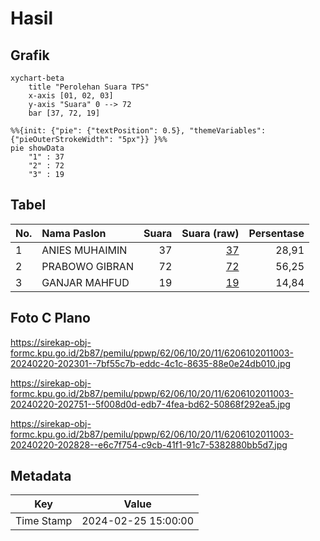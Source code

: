 # Hasil

## Grafik

```mermaid
xychart-beta
    title "Perolehan Suara TPS"
    x-axis [01, 02, 03]
    y-axis "Suara" 0 --> 72
    bar [37, 72, 19]
```

```mermaid
%%{init: {"pie": {"textPosition": 0.5}, "themeVariables": {"pieOuterStrokeWidth": "5px"}} }%%
pie showData
    "1" : 37
    "2" : 72
    "3" : 19
```

## Tabel

| No. | Nama Paslon    | Suara | Suara (raw) | Persentase |
|:--- |:-------------- | -----:| -----------:| ----------:|
| 1   | ANIES MUHAIMIN | 37    | [37][p-1]   | 28,91      |
| 2   | PRABOWO GIBRAN | 72    | [72][p-2]   | 56,25      |
| 3   | GANJAR MAHFUD  | 19    | [19][p-3]   | 14,84      |


[p-1]: https://github.com/gigit-pemilu/pemilu-2024-62-kalimantan-tengah/blob/main/pilpres/hitung-suara/sub/62-kalimantan-tengah/sub/06-katingan/sub/10-katingan-kuala/sub/2011-sebangau-jaya/sub/003-tps/sub/paslon-1.txt
[p-2]: https://github.com/gigit-pemilu/pemilu-2024-62-kalimantan-tengah/blob/main/pilpres/hitung-suara/sub/62-kalimantan-tengah/sub/06-katingan/sub/10-katingan-kuala/sub/2011-sebangau-jaya/sub/003-tps/sub/paslon-2.txt
[p-3]: https://github.com/gigit-pemilu/pemilu-2024-62-kalimantan-tengah/blob/main/pilpres/hitung-suara/sub/62-kalimantan-tengah/sub/06-katingan/sub/10-katingan-kuala/sub/2011-sebangau-jaya/sub/003-tps/sub/paslon-3.txt

## Foto C Plano

https://sirekap-obj-formc.kpu.go.id/2b87/pemilu/ppwp/62/06/10/20/11/6206102011003-20240220-202301--7bf55c7b-eddc-4c1c-8635-88e0e24db010.jpg

https://sirekap-obj-formc.kpu.go.id/2b87/pemilu/ppwp/62/06/10/20/11/6206102011003-20240220-202751--5f008d0d-edb7-4fea-bd62-50868f292ea5.jpg

https://sirekap-obj-formc.kpu.go.id/2b87/pemilu/ppwp/62/06/10/20/11/6206102011003-20240220-202828--e6c7f754-c9cb-41f1-91c7-5382880bb5d7.jpg


## Metadata

| Key        | Value               |
| ---------- | ------------------- |
| Time Stamp | 2024-02-25 15:00:00 |



